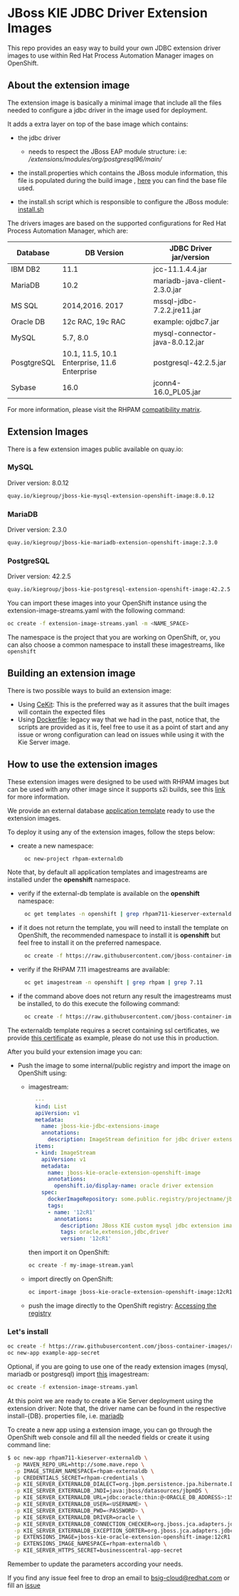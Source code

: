 # JBoss KIE JDBC Driver Extension Images

This repo provides an easy way to build your own JDBC extension driver images to use within Red Hat Process Automation Manager images
on OpenShift.

## About the extension image

The extension image is basically a minimal image that include all the files needed to configure a jdbc driver
in the image used for deployment.

It adds a extra layer on top of the base image which contains:

- the jdbc driver
  - needs to respect the JBoss EAP module structure: i.e:
            */extensions/modules/org/postgresql96/main/*
- the install.properties which contains the JBoss module information, this file is populated during the build image
 , [here](cekit/modules/kie-custom-jdbc-driver/added/base_install.properties) you can find the base file used.

- the install.sh script which is responsible to configure the JBoss module: [install.sh](modules/kie-custom-jdbc-driver/added/install.sh)


The drivers images are based on the supported configurations for Red Hat Process Automation Manager, which are:


| Database    | DB Version                                     | JDBC Driver jar/version         |
|-------------|------------------------------------------------|---------------------------------|
| IBM DB2     | 11.1                                           | jcc-11.1.4.4.jar                |
| MariaDB     | 10.2                                           | mariadb-java-client-2.3.0.jar   |
| MS SQL      | 2014,2016. 2017                                | mssql-jdbc-7.2.2.jre11.jar      |
| Oracle DB   | 12c RAC, 19c RAC                               | example: ojdbc7.jar             |
| MySQL       | 5.7, 8.0                                       | mysql-connector-java-8.0.12.jar |
| PosgtgreSQL | 10.1, 11.5, 10.1 Enterprise, 11.6 Enterprise   | postgresql-42.2.5.jar           |
| Sybase      | 16.0                                           | jconn4-16.0_PL05.jar            |

For more information, please visit the RHPAM [compatibility matrix](https://access.redhat.com/articles/3405381#RHPAM711).


## Extension Images

There is a few extension images public available on quay.io:

### MySQL

Driver version: 8.0.12

```bash
quay.io/kiegroup/jboss-kie-mysql-extension-openshift-image:8.0.12
```

### MariaDB

Driver version: 2.3.0

```bash
quay.io/kiegroup/jboss-kie-mariadb-extension-openshift-image:2.3.0
```

### PostgreSQL

Driver version: 42.2.5

```bash
quay.io/kiegroup/jboss-kie-postgresql-extension-openshift-image:42.2.5
```

You can import these images into your OpenShift instance using the extension-image-streams.yaml with the following command:

```bash
oc create -f extension-image-streams.yaml -m <NAME_SPACE>
```

The namespace is the project that you are working on OpenShift, or, you can also choose a common namespace to install these imagestreams, like `openshift`

## Building an extension image

There is two possible ways to build an extension image:

- Using [CeKit](cekit/README.md): This is the preferred way as it assures that the built images will contain the expected files
- Using [Dockerfile](legacy/README.md): legacy way that we had in the past, notice that, the scripts are provided as it is, feel free to use
it as a point of start and any issue or wrong configuration can lead on issues while using it with the Kie Server image.

## How to use the extension images

These extension images were designed to be used with RHPAM images but can be used with any other image since it supports
s2i builds, see this [link](https://access.redhat.com/documentation/en-us/red_hat_jboss_enterprise_application_platform/7.2/html/red_hat_jboss_enterprise_application_platform_for_openshift/configuring_eap_openshift_image#Build-Extensions-Project-Artifacts) for more information.

We provide an external database [application template](../../rhpam711-kieserver-externaldb.yaml) ready to use the extension images.

To deploy it using any of the extension images, follow the steps below:

- create a new namespace:

  ```bash
    oc new-project rhpam-externaldb
  ```

Note that, by default all application templates and imagestreams are installed under the **openshift** namespace.

- verify if the external-db template is available on the **openshift** namespace:

  ```bash
    oc get templates -n openshift | grep rhpam711-kieserver-externaldb
  ```

- if it does not return the template, you will need to install the template on OpenShift, the recommended namespace
to install it is **openshift** but feel free to install it on the preferred namespace.

   ```bash
     oc create -f https://raw.githubusercontent.com/jboss-container-images/rhpam-7-openshift-image/master/templates/rhpam711-kieserver-externaldb.yaml
   ```

- verify if the RHPAM 7.11 imagestreams are available:

  ```bash
    oc get imagestream -n openshift | grep rhpam | grep 7.11
  ```

- if the command above does not return any result the imagestreams must be installed, to do this execute the following command:

  ```bash
    oc create -f https://raw.githubusercontent.com/jboss-container-images/rhpam-7-openshift-image/master/rhpam711-image-streams.yaml
  ```

The externaldb template requires a secret containing ssl certificates, we provide [this certificate](../../../example-app-secret-template.yaml)
as example, please do not use this in production.


After you build your extension image you can:

- Push the image to some internal/public registry and import the image on OpenShift using:
  - imagestream:

      ```yaml
        ---
        kind: List
        apiVersion: v1
        metadata:
          name: jboss-kie-jdbc-extensions-image
          annotations:
            description: ImageStream definition for jdbc driver extension
        items:
        - kind: ImageStream
          apiVersion: v1
          metadata:
            name: jboss-kie-oracle-extension-openshift-image
            annotations:
              openshift.io/display-name: oracle driver extension
          spec:
            dockerImageRepository: some.public.registry/projectname/jboss-kie-oracle-extension-openshift-image
            tags:
            - name: '12cR1'
              annotations:
                description: JBoss KIE custom mysql jdbc extension image, recommended version driver.
                tags: oracle,extension,jdbc,driver
                version: '12cR1'
      ```

      then import it on OpenShift:

      ```bash
      oc create -f my-image-stream.yaml
      ```

  - import directly on OpenShift:

      ```bash
      oc import-image jboss-kie-oracle-extension-openshift-image:12cR1 --from=registry/project/jboss-kie-oracle-extension-openshift-image:12cR1 --confirm
      ```

  - push the image directly to the OpenShift registry: [Accessing the registry](https://docs.openshift.com/container-platform/3.11/install_config/registry/accessing_registry.html#access)



### Let's install

```bash
oc create -f https://raw.githubusercontent.com/jboss-container-images/rhpam-7-openshift-image/master/example-app-secret-template.yaml
oc new-app example-app-secret
```

Optional, if you are going to use one of the ready extension images (mysql, mariadb or postgresql) import
[this](extension-image-streams.yaml) imagestream:

```bash
oc create -f extension-image-streams.yaml
```

At this point we are ready to create a Kie Server deployment using the extension driver:
Note that, the driver name can be found in the respective install-{DB}. properties file, i.e. [mariadb](modules/kie-custom-jdbc-driver/added/install-mariadb.properties)

To create a new app using a extension image, you can go through the OpenShift web console and fill all the needed fields or
create it using command line:

```bash
$ oc new-app rhpam711-kieserver-externaldb \
  -p MAVEN_REPO_URL=http://some.mave.repo \
  -p IMAGE_STREAM_NAMESPACE=rhpam-externaldb \
  -p CREDENTIALS_SECRET=rhpam-credentials \
  -p KIE_SERVER_EXTERNALDB_DIALECT=org.jbpm.persistence.jpa.hibernate.DisabledFollowOnLockOracle10gDialect \
  -p KIE_SERVER_EXTERNALDB_JNDI=java:jboss/datasources/jbpmDS \
  -p KIE_SERVER_EXTERNALDB_URL=jdbc:oracle:thin:@<ORACLE_DB_ADDRESS>:1521:bpms \
  -p KIE_SERVER_EXTERNALDB_USER=<USERNAME> \
  -p KIE_SERVER_EXTERNALDB_PWD=<PASSWORD> \
  -p KIE_SERVER_EXTERNALDB_DRIVER=oracle \
  -p KIE_SERVER_EXTERNALDB_CONNECTION_CHECKER=org.jboss.jca.adapters.jdbc.extensions.oracle.OracleValidConnectionChecker \
  -p KIE_SERVER_EXTERNALDB_EXCEPTION_SORTER=org.jboss.jca.adapters.jdbc.extensions.oracle.OracleExceptionSorter  \
  -p EXTENSIONS_IMAGE=jboss-kie-oracle-extension-openshift-image:12cR1 \
  -p EXTENSIONS_IMAGE_NAMESPACE=rhpam-externaldb \
  -p KIE_SERVER_HTTPS_SECRET=businesscentral-app-secret
```

Remember to update the parameters according your needs.

If you find any issue feel free to drop an email to bsig-cloud@redhat.com or fill an [issue](https://issues.jboss.org/projects/RHPAM)
